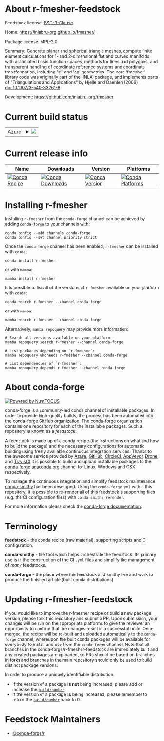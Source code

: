 About r-fmesher-feedstock
=========================

Feedstock license: [BSD-3-Clause](https://github.com/conda-forge/r-fmesher-feedstock/blob/main/LICENSE.txt)

Home: https://inlabru-org.github.io/fmesher/

Package license: MPL-2.0

Summary: Generate planar and spherical triangle meshes, compute finite element calculations for 1- and 2-dimensional flat and curved manifolds with associated basis function spaces, methods for lines and polygons, and transparent handling of coordinate reference systems and coordinate transformation, including 'sf' and 'sp' geometries. The core 'fmesher' library code was originally part of the 'INLA' package, and implements parts of "Triangulations and Applications" by Hjelle and Daehlen (2006) <doi:10.1007/3-540-33261-8>.

Development: https://github.com/inlabru-org/fmesher

Current build status
====================


<table>
    
  <tr>
    <td>Azure</td>
    <td>
      <details>
        <summary>
          <a href="https://dev.azure.com/conda-forge/feedstock-builds/_build/latest?definitionId=20235&branchName=main">
            <img src="https://dev.azure.com/conda-forge/feedstock-builds/_apis/build/status/r-fmesher-feedstock?branchName=main">
          </a>
        </summary>
        <table>
          <thead><tr><th>Variant</th><th>Status</th></tr></thead>
          <tbody><tr>
              <td>linux_64_r_base4.3</td>
              <td>
                <a href="https://dev.azure.com/conda-forge/feedstock-builds/_build/latest?definitionId=20235&branchName=main">
                  <img src="https://dev.azure.com/conda-forge/feedstock-builds/_apis/build/status/r-fmesher-feedstock?branchName=main&jobName=linux&configuration=linux%20linux_64_r_base4.3" alt="variant">
                </a>
              </td>
            </tr><tr>
              <td>linux_64_r_base4.4</td>
              <td>
                <a href="https://dev.azure.com/conda-forge/feedstock-builds/_build/latest?definitionId=20235&branchName=main">
                  <img src="https://dev.azure.com/conda-forge/feedstock-builds/_apis/build/status/r-fmesher-feedstock?branchName=main&jobName=linux&configuration=linux%20linux_64_r_base4.4" alt="variant">
                </a>
              </td>
            </tr><tr>
              <td>osx_64_r_base4.3</td>
              <td>
                <a href="https://dev.azure.com/conda-forge/feedstock-builds/_build/latest?definitionId=20235&branchName=main">
                  <img src="https://dev.azure.com/conda-forge/feedstock-builds/_apis/build/status/r-fmesher-feedstock?branchName=main&jobName=osx&configuration=osx%20osx_64_r_base4.3" alt="variant">
                </a>
              </td>
            </tr><tr>
              <td>osx_64_r_base4.4</td>
              <td>
                <a href="https://dev.azure.com/conda-forge/feedstock-builds/_build/latest?definitionId=20235&branchName=main">
                  <img src="https://dev.azure.com/conda-forge/feedstock-builds/_apis/build/status/r-fmesher-feedstock?branchName=main&jobName=osx&configuration=osx%20osx_64_r_base4.4" alt="variant">
                </a>
              </td>
            </tr><tr>
              <td>win_64_r_base4.3</td>
              <td>
                <a href="https://dev.azure.com/conda-forge/feedstock-builds/_build/latest?definitionId=20235&branchName=main">
                  <img src="https://dev.azure.com/conda-forge/feedstock-builds/_apis/build/status/r-fmesher-feedstock?branchName=main&jobName=win&configuration=win%20win_64_r_base4.3" alt="variant">
                </a>
              </td>
            </tr><tr>
              <td>win_64_r_base4.4</td>
              <td>
                <a href="https://dev.azure.com/conda-forge/feedstock-builds/_build/latest?definitionId=20235&branchName=main">
                  <img src="https://dev.azure.com/conda-forge/feedstock-builds/_apis/build/status/r-fmesher-feedstock?branchName=main&jobName=win&configuration=win%20win_64_r_base4.4" alt="variant">
                </a>
              </td>
            </tr>
          </tbody>
        </table>
      </details>
    </td>
  </tr>
</table>

Current release info
====================

| Name | Downloads | Version | Platforms |
| --- | --- | --- | --- |
| [![Conda Recipe](https://img.shields.io/badge/recipe-r--fmesher-green.svg)](https://anaconda.org/conda-forge/r-fmesher) | [![Conda Downloads](https://img.shields.io/conda/dn/conda-forge/r-fmesher.svg)](https://anaconda.org/conda-forge/r-fmesher) | [![Conda Version](https://img.shields.io/conda/vn/conda-forge/r-fmesher.svg)](https://anaconda.org/conda-forge/r-fmesher) | [![Conda Platforms](https://img.shields.io/conda/pn/conda-forge/r-fmesher.svg)](https://anaconda.org/conda-forge/r-fmesher) |

Installing r-fmesher
====================

Installing `r-fmesher` from the `conda-forge` channel can be achieved by adding `conda-forge` to your channels with:

```
conda config --add channels conda-forge
conda config --set channel_priority strict
```

Once the `conda-forge` channel has been enabled, `r-fmesher` can be installed with `conda`:

```
conda install r-fmesher
```

or with `mamba`:

```
mamba install r-fmesher
```

It is possible to list all of the versions of `r-fmesher` available on your platform with `conda`:

```
conda search r-fmesher --channel conda-forge
```

or with `mamba`:

```
mamba search r-fmesher --channel conda-forge
```

Alternatively, `mamba repoquery` may provide more information:

```
# Search all versions available on your platform:
mamba repoquery search r-fmesher --channel conda-forge

# List packages depending on `r-fmesher`:
mamba repoquery whoneeds r-fmesher --channel conda-forge

# List dependencies of `r-fmesher`:
mamba repoquery depends r-fmesher --channel conda-forge
```


About conda-forge
=================

[![Powered by
NumFOCUS](https://img.shields.io/badge/powered%20by-NumFOCUS-orange.svg?style=flat&colorA=E1523D&colorB=007D8A)](https://numfocus.org)

conda-forge is a community-led conda channel of installable packages.
In order to provide high-quality builds, the process has been automated into the
conda-forge GitHub organization. The conda-forge organization contains one repository
for each of the installable packages. Such a repository is known as a *feedstock*.

A feedstock is made up of a conda recipe (the instructions on what and how to build
the package) and the necessary configurations for automatic building using freely
available continuous integration services. Thanks to the awesome service provided by
[Azure](https://azure.microsoft.com/en-us/services/devops/), [GitHub](https://github.com/),
[CircleCI](https://circleci.com/), [AppVeyor](https://www.appveyor.com/),
[Drone](https://cloud.drone.io/welcome), and [TravisCI](https://travis-ci.com/)
it is possible to build and upload installable packages to the
[conda-forge](https://anaconda.org/conda-forge) [anaconda.org](https://anaconda.org/)
channel for Linux, Windows and OSX respectively.

To manage the continuous integration and simplify feedstock maintenance
[conda-smithy](https://github.com/conda-forge/conda-smithy) has been developed.
Using the ``conda-forge.yml`` within this repository, it is possible to re-render all of
this feedstock's supporting files (e.g. the CI configuration files) with ``conda smithy rerender``.

For more information please check the [conda-forge documentation](https://conda-forge.org/docs/).

Terminology
===========

**feedstock** - the conda recipe (raw material), supporting scripts and CI configuration.

**conda-smithy** - the tool which helps orchestrate the feedstock.
                   Its primary use is in the construction of the CI ``.yml`` files
                   and simplify the management of *many* feedstocks.

**conda-forge** - the place where the feedstock and smithy live and work to
                  produce the finished article (built conda distributions)


Updating r-fmesher-feedstock
============================

If you would like to improve the r-fmesher recipe or build a new
package version, please fork this repository and submit a PR. Upon submission,
your changes will be run on the appropriate platforms to give the reviewer an
opportunity to confirm that the changes result in a successful build. Once
merged, the recipe will be re-built and uploaded automatically to the
`conda-forge` channel, whereupon the built conda packages will be available for
everybody to install and use from the `conda-forge` channel.
Note that all branches in the conda-forge/r-fmesher-feedstock are
immediately built and any created packages are uploaded, so PRs should be based
on branches in forks and branches in the main repository should only be used to
build distinct package versions.

In order to produce a uniquely identifiable distribution:
 * If the version of a package **is not** being increased, please add or increase
   the [``build/number``](https://docs.conda.io/projects/conda-build/en/latest/resources/define-metadata.html#build-number-and-string).
 * If the version of a package **is** being increased, please remember to return
   the [``build/number``](https://docs.conda.io/projects/conda-build/en/latest/resources/define-metadata.html#build-number-and-string)
   back to 0.

Feedstock Maintainers
=====================

* [@conda-forge/r](https://github.com/orgs/conda-forge/teams/r/)

